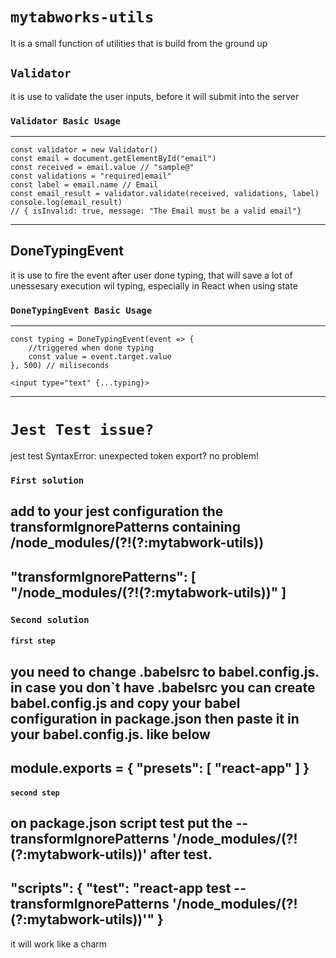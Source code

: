 # `mytabworks-utils`
It is a small function of utilities that is build from the ground up

## `Validator`
it is use to validate the user inputs, before it will submit into the server

### `Validator Basic Usage`
--- 
    const validator = new Validator()
    const email = document.getElementById("email") 
    const received = email.value // "sample@"
    const validations = "required|email"
    const label = email.name // Email
    const email_result = validator.validate(received, validations, label)
    console.log(email_result) 
    // { isInvalid: true, message: "The Email must be a valid email"}
---

## DoneTypingEvent
it is use to fire the event after user done typing, that will save a lot of unessesary execution wil typing, especially in React when using state

### `DoneTypingEvent Basic Usage`
--- 
    const typing = DoneTypingEvent(event => {
        //triggered when done typing
        const value = event.target.value
    }, 500) // miliseconds
    
    <input type="text" {...typing}>
---


# `Jest Test issue?`

jest test SyntaxError: unexpected token export? no problem!

### `First solution`

add to your jest configuration the transformIgnorePatterns containing /node_modules/(?!(?:mytabwork-utils))
---
"transformIgnorePatterns": [
    "/node_modules/(?!(?:mytabwork-utils))"
]
---

### `Second solution`

#### `first step`

you need to change .babelsrc to babel.config.js. in case you don`t have .babelsrc you can create babel.config.js 
and copy your babel configuration in package.json then paste it in your babel.config.js. like below
---
module.exports = {
    "presets": [
        "react-app"
      ]
}
---

#### `second step`

on package.json script test put the --transformIgnorePatterns '/node_modules/(?!(?:mytabwork-utils))' after test.
---
"scripts": {
    "test": "react-app test --transformIgnorePatterns '/node_modules/(?!(?:mytabwork-utils))'"
}
---

it will work like a charm